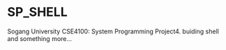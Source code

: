 # SP_SHELL
Sogang University CSE4100: System Programming Project4. buiding shell and something more...
